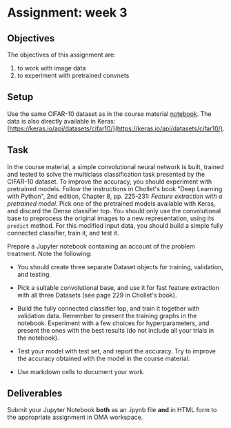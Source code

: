 # Assignment: week 3

## Objectives

The objectives of this assignment are:
1.	to work with image data
2.	to experiment with pretrained convnets

## Setup

Use the same CIFAR-10 dataset as in the course material [notebook](../ConvNets.ipynb). The data is also directly available in Keras: [https://keras.io/api/datasets/cifar10/](https://keras.io/api/datasets/cifar10/).

## Task

In the course material, a simple convolutional neural network is built, trained and tested to solve the multiclass classification task presented by the CIFAR-10 dataset. To improve the accuracy, you should experiment with pretrained models. Follow the instructions in Chollet's book "Deep Learning with Python", 2nd edition, Chapter 8, pp. 225-231: _Feature extraction with a pretrained model_. Pick one of the pretrained models available with Keras, and discard the Dense classifier top. You should only use the convolutional base to preprocess the original images to a new representation, using its `predict` method. For this modified input data, you should build a simple fully connected classifier, train it, and test it.

Prepare a Jupyter notebook containing an account of the problem treatment. Note the following:

- You should create three separate Dataset objects for training, validation, and testing.

- Pick a suitable convolutional base, and use it for fast feature extraction with all three Datasets (see page 229 in Chollet's book). 

- Build the fully connected classifier top, and train it together with validation data. Remember to present the training graphs in the notebook. Experiment with a few choices for hyperparameters, and present the ones with the best results (do not include all your trials in the notebook).  

- Test your model with test set, and report the accuracy. Try to improve the accuracy obtained with the model in the course material.

- Use markdown cells to document your work.

## Deliverables

Submit your Jupyter Notebook **both** as an .ipynb file **and** in HTML form to the appropriate assignment in OMA workspace.


